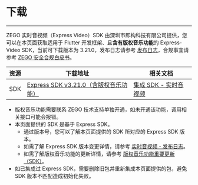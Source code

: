 # 下载

- - -

ZEGO 实时音视频（Express Video）SDK 由深圳市即构科技有限公司提供，您可以在本页面获取适用于 Flutter 开发框架、且**含有版权音乐功能**的 Express-Video SDK，当前可下载版本为 3.21.0，发布日志请参考 [发布日志](/online-ktv-flutter/introduction/release-notes)，合规事宜请参考 [ZEGO 安全合规白皮书](https://doc-zh.zego.im/policies-and-agreements/zego-security-and-compliance-white-paper)。

| 资源 | 下载地址 | 相关文档|
| ---- | ----| ------ |
| SDK | [Express SDK v3.21.0（含版权音乐功能）](https://pub.dev/packages/zego_express_engine/versions/3.21.0-copyrightedmusic.364) | [集成 SDK - 实时音视频](/online-ktv-flutter/quick-starts/integrate-the-sdk/express-video) |

<Note title="说明">

- 版权音乐功能需要联系 ZEGO 技术支持单独开通，如未开通该功能，调用相关接口可能会报错。
- 本页面提供的 SDK 是基于 Express SDK。
    - 通过版本号，您可以了解本页面提供的 SDK 所对应的 Express SDK 版本。
    - 如需了解 Express SDK 版本变更详情，请参考 [实时音视频 - 发布日志](https://doc-zh.zego.im/article/15536)。
    - 如需了解版权音乐功能的更新详情，请参考 [版权音乐功能重要更新（SDK）](/online-ktv-flutter/introduction/release-notes)。
- 如已集成过 Express SDK，需要删除旧包并重新集成本页面提供的包，避免 SDK 版本不匹配造成初始化失败。

</Note>
